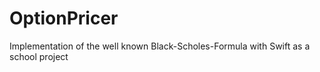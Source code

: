 # OptionPricer
Implementation of the well known Black-Scholes-Formula with Swift as a school project
